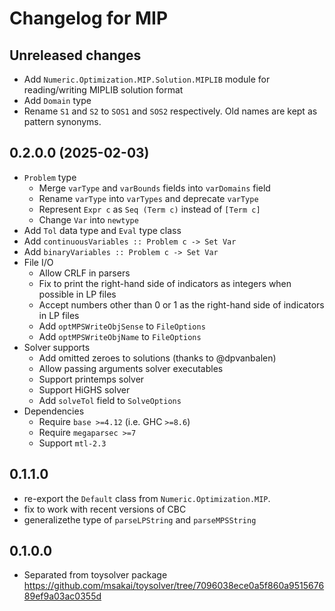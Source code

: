 # Changelog for MIP

## Unreleased changes

* Add `Numeric.Optimization.MIP.Solution.MIPLIB` module for reading/writing MIPLIB solution format
* Add `Domain` type
* Rename `S1` and `S2` to `SOS1` and `SOS2` respectively. Old names are kept as pattern synonyms.

## 0.2.0.0 (2025-02-03)

* `Problem` type
  * Merge `varType` and `varBounds` fields into `varDomains` field 
  * Rename `varType` into `varTypes` and deprecate `varType`
  * Represent `Expr c` as `Seq (Term c)` instead of `[Term c]`
  * Change `Var` into `newtype`
* Add `Tol` data type and `Eval` type class
* Add `continuousVariables :: Problem c -> Set Var`
* Add `binaryVariables :: Problem c -> Set Var`
* File I/O
  * Allow CRLF in parsers
  * Fix to print the right-hand side of indicators as integers when possible in LP files
  * Accept numbers other than 0 or 1 as the right-hand side of indicators in LP files
  * Add `optMPSWriteObjSense` to `FileOptions`
  * Add `optMPSWriteObjName` to `FileOptions`
* Solver supports
  * Add omitted zeroes to solutions (thanks to @dpvanbalen)
  * Allow passing arguments solver executables
  * Support printemps solver
  * Support HiGHS solver
  * Add `solveTol` field to `SolveOptions`
* Dependencies
  * Require `base >=4.12` (i.e. GHC `>=8.6`)
  * Require `megaparsec >=7`
  * Support `mtl-2.3`

## 0.1.1.0

* re-export the `Default` class from `Numeric.Optimization.MIP`.
* fix to work with recent versions of CBC
* generalizethe  type of `parseLPString` and `parseMPSString`

## 0.1.0.0

* Separated from toysolver package
  https://github.com/msakai/toysolver/tree/7096038ece0a5f860a951567689ef9a03ac0355d
